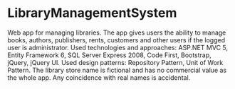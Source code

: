 LibraryManagementSystem
=======================

Web app for managing libraries. The app gives users the ability to manage books, authors, publishers, rents, customers and other users if the logged user is administrator. Used technologies and approaches: ASP.NET MVC 5, Entity Framework 6, SQL Server Express 2008, Code First, Bootstrap, jQuery, jQuery UI.  Used design patterns: Repository Pattern, Unit of Work Pattern.  The library store name is fictional and has no commercial value as the whole app. Any coincidence with real names is accidental.
